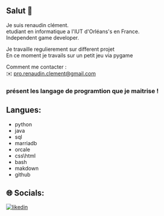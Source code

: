 ## Salut 👋


Je suis renaudin clément.  
etudiant en informatique a l'IUT d'Orléans's en France.  
Independent game developer.  

Je travaille regulierement sur different projet   
En ce moment je travails sur un petit jeu via pygame  

Comment me contacter :  
✉️ pro.renaudin.clement@gmail.com

</div>


###  présent les langage de programtion que je maitrise ! 

## Langues:
  - python
  - java
  - sql
  - marriadb
  - orcale
  - css\html
  - bash
  - makdown
  - github





## 🌐 Socials:
<a href="https://www.linkedin.com/in/renaudin-clement/"><img src="https://img.shields.io/badge/linkedin--lightgrey?style=social&logo=linkedin" alt="likedin" /></a>  

